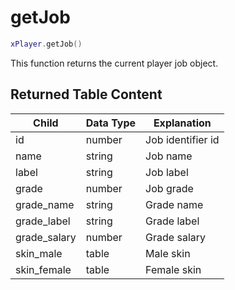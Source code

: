 # getJob

```lua
xPlayer.getJob()
```

This function returns the current player job object.

## Returned Table Content

| Child        | Data Type | Explanation       |
|--------------|-----------|-------------------|
| id           | number    | Job identifier id |
| name         | string    | Job name          |
| label        | string    | Job label         |
| grade        | number    | Job grade         |
| grade_name   | string    | Grade name        |
| grade_label  | string    | Grade label       |
| grade_salary | number    | Grade salary      |
| skin_male    | table     | Male skin         |
| skin_female  | table     | Female skin       |
